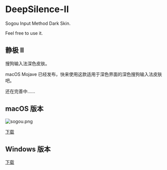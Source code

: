 # DeepSilence-II

Sogou Input Method Dark Skin.

Feel free to use it.

## 静极 II

搜狗输入法深色皮肤。

macOS Mojave 已经发布，快来使用这款适用于深色界面的深色搜狗输入法皮肤吧。

还在完善中……

## macOS 版本

![sogou.png](https://github.com/nightwind93/DeepSilence-II/raw/master/sogou.png)

[下载](https://github.com/nightwind93/DeepSilence-II/raw/master/New_DeepSilence.mssf)

## Windows 版本

[下载](https://pinyin.sogou.com/skins/detail/view/info/582728?f=achome_p)
